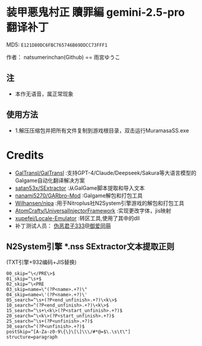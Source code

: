 # 装甲悪鬼村正 贖罪編 gemini-2.5-pro 翻译补丁 

MD5: `E121D80DC6FBC765746B69DDCC73FFF1`

作者： natsumerinchan(Github) == 雨宮ゆうこ

## 注
- 本作无语音，属正常现象

## 使用方法
- 1.解压压缩包并把所有文件复制到游戏根目录，双击运行MuramasaSS.exe

# Credits
- [GalTransl/GalTransl](https://github.com/GalTransl/GalTransl.git) :支持GPT-4/Claude/Deepseek/Sakura等大语言模型的Galgame自动化翻译解决方案
- [satan53x/SExtractor](https://github.com/satan53x/SExtractor.git) :从GalGame脚本提取和导入文本
- [nanami5270/GARbro-Mod](https://github.com/nanami5270/GARbro-Mod.git) :Galgame解包和打包工具
- [Wilhansen/nipa](https://github.com/Wilhansen/nipa.git) :用于Nitroplus社N2System引擎游戏的解包和打包工具
- [AtomCrafty/UniversalInjectorFramework](https://github.com/AtomCrafty/UniversalInjectorFramework.git) :实现更改字体，jis映射
- [xupefei/Locale-Emulator](https://github.com/xupefei/Locale-Emulator.git) :转区工具,使用了其中的dll
- 补丁测试人员： [伪恶君子333@御爱同萌](https://www.ai2.moe/profile/9569-伪恶君子333/)

## N2System引擎 *.nss SExtractor文本提取正则
(TXT引擎+932编码+JIS替换)
```
00_skip=^\</PRE\>$
01_skip=^\s+$
02_skip=^\<PRE
03_skip=name=\"(?P<name>.+?)\"
04_skip=name=\'(?P<name>.+?)\'
05_search=^\s+(?P<end_unfinish>.+?)\<k\>$
10_search=^(?P<end_unfinish>.+?)\<k\>$
15_search=^\s+\<k\>(?P<start_unfinish>.+?)$
20_search=^\<k\>(?P<start_unfinish>.+?)$
25_search=^\s+(?P<unfinish>.+?)$
30_search=^(?P<unfinish>.+?)$
postSkip=^[A-Za-z0-9\{\}\[\]\\\/#*@=$\.\s\t\"]
structure=paragraph
```
